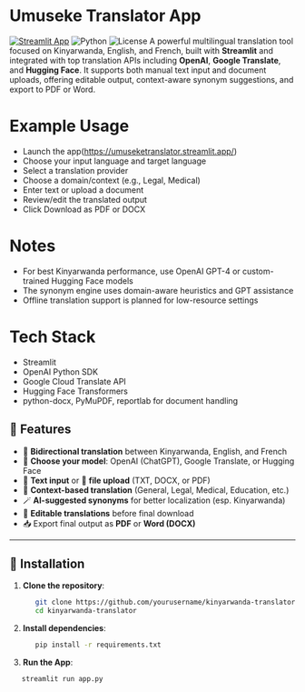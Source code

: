 # Umuseke Translator App

[![Streamlit App](https://img.shields.io/badge/Streamlit-Live%20App-brightgreen?logo=streamlit)](https://your-streamlit-url.streamlit.app/)
![Python](https://img.shields.io/badge/Python-3.9+-blue.svg)
![License](https://img.shields.io/badge/License-MIT-yellow.svg)
A powerful multilingual translation tool focused on Kinyarwanda, English, and French, built with **Streamlit** and integrated with top translation APIs including **OpenAI**, **Google Translate**, and **Hugging Face**. It supports both manual text input and document uploads, offering editable output, context-aware synonym suggestions, and export to PDF or Word.

 # Example Usage
   - Launch the app(https://umuseketranslator.streamlit.app/)
   - Choose your input language and target language
   - Select a translation provider
   - Choose a domain/context (e.g., Legal, Medical)
   - Enter text or upload a document
   - Review/edit the translated output
   - Click Download as PDF or DOCX

# Notes
- For best Kinyarwanda performance, use OpenAI GPT-4 or custom-trained Hugging Face models
- The synonym engine uses domain-aware heuristics and GPT assistance
- Offline translation support is planned for low-resource settings

# Tech Stack
   - Streamlit   
   - OpenAI Python SDK   
   - Google Cloud Translate API   
   - Hugging Face Transformers   
   - python-docx, PyMuPDF, reportlab for document handling

## 🚀 Features

- 🔁 **Bidirectional translation** between Kinyarwanda, English, and French
- 🧠 **Choose your model**: OpenAI (ChatGPT), Google Translate, or Hugging Face
- 📝 **Text input** or 📄 **file upload** (TXT, DOCX, or PDF)
- 🎯 **Context-based translation** (General, Legal, Medical, Education, etc.)
- 🪄 **AI-suggested synonyms** for better localization (esp. Kinyarwanda)
- 🧾 **Editable translations** before final download
- 📥 Export final output as **PDF** or **Word (DOCX)**

---

## 🧰 Installation

1. **Clone the repository**:
   ```bash
      git clone https://github.com/yourusername/kinyarwanda-translator.git
      cd kinyarwanda-translator

2. **Install  dependencies**:
   ```bash
      pip install -r requirements.txt
3. **Run the App**:
  ```bash
     streamlit run app.py

